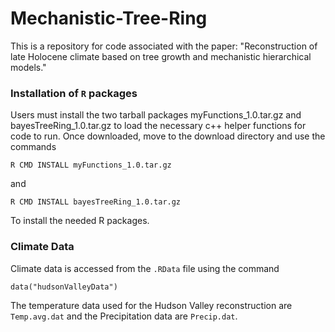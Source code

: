 # Mechanistic-Tree-Ring

This is a repository for code associated with the paper: "Reconstruction of late Holocene climate based on tree growth and mechanistic hierarchical models."


### Installation of `R` packages 

Users must install the two tarball packages myFunctions_1.0.tar.gz and bayesTreeRing_1.0.tar.gz to load the necessary c++ helper functions for code to run. Once downloaded, move to the download directory and use the commands

```
R CMD INSTALL myFunctions_1.0.tar.gz
```
and
```
R CMD INSTALL bayesTreeRing_1.0.tar.gz
```
To install the needed R packages.

### Climate Data
Climate data is accessed from the `.RData` file using the command
```
data("hudsonValleyData")
```

The temperature data used for the Hudson Valley reconstruction are `Temp.avg.dat` and the Precipitation data are `Precip.dat`.

